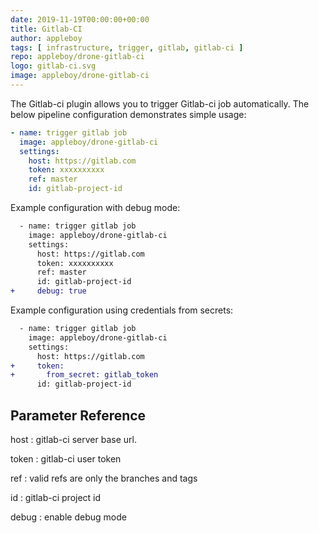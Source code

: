 ```yaml
---
date: 2019-11-19T00:00:00+00:00
title: Gitlab-CI
author: appleboy
tags: [ infrastructure, trigger, gitlab, gitlab-ci ]
repo: appleboy/drone-gitlab-ci
logo: gitlab-ci.svg
image: appleboy/drone-gitlab-ci
---
```


The Gitlab-ci plugin allows you to trigger Gitlab-ci job automatically. The below pipeline configuration demonstrates simple usage:

```yaml
- name: trigger gitlab job
  image: appleboy/drone-gitlab-ci
  settings:
    host: https://gitlab.com
    token: xxxxxxxxxx
    ref: master
    id: gitlab-project-id
```

Example configuration with debug mode:

```diff
  - name: trigger gitlab job
    image: appleboy/drone-gitlab-ci
    settings:
      host: https://gitlab.com
      token: xxxxxxxxxx
      ref: master
      id: gitlab-project-id
+     debug: true
```

Example configuration using credentials from secrets:

```diff
  - name: trigger gitlab job
    image: appleboy/drone-gitlab-ci
    settings:
      host: https://gitlab.com
+     token:
+       from_secret: gitlab_token
      id: gitlab-project-id
```

## Parameter Reference

host
: gitlab-ci server base url.

token
: gitlab-ci user token

ref
: valid refs are only the branches and tags

id
: gitlab-ci project id

debug
: enable debug mode
